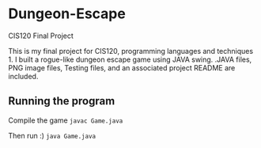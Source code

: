 # Dungeon-Escape
CIS120 Final Project

This is my final project for CIS120, programming languages and techniques 1. I built a rogue-like dungeon escape game using JAVA swing. .JAVA files, PNG image files, Testing files, and an associated project README are included.

## Running the program
Compile the game
`javac Game.java`

Then run :)
`java Game.java`
